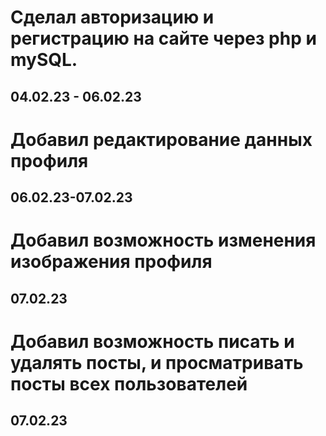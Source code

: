 # Cделал авторизацию и регистрацию на сайте через php и mySQL. 
## 04.02.23 - 06.02.23
# Добавил редактирование данных профиля
## 06.02.23-07.02.23
# Добавил возможность изменения изображения профиля
## 07.02.23
# Добавил возможность писать и удалять посты, и просматривать посты всех пользователей
## 07.02.23  